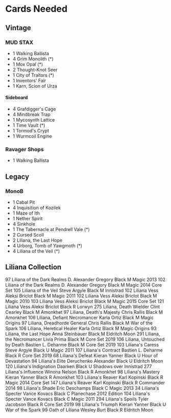 # Cards Needed

## Vintage
### MUD STAX
* 1 Walking Ballista
* 4 Grim Monolith (*)
* 1 Mox Opal (*)
* 2 Thought-Knot Seer
* 1 City of Traitors (*)
* 1 Inventors' Fair
* 1 Karn, Scion of Urza

#### Sideboard
* 4 Grafdigger's Cage
* 4 Mindbreak Trap
* 1 Mycosynth Lattice
* 1 Time Vault (*)
* 1 Tormod's Crypt
* 1 Wurmcoil Engine

### Ravager Shops
* 1 Walking Ballista

## Legacy
### MonoB
* 1 Cabal Pit
* 4 Inquisition of Kozilek
* 1 Maze of Ith
* 1 Nether Spirit
* 4 Sinkhole
* 1 The Tabernacle at Pendrell Vale (*)
* 2 Cursed Scoll
* 2 Liliana, the Last Hope
* 4 Urborg, Tomb of Yawgmoth (*)
* 4 Liliana of the Veil (*)


## Liliana Collection
97	Liliana of the Dark Realms	D. Alexander Gregory	Black	M	Magic 2013
102	Liliana of the Dark Realms	D. Alexander Gregory	Black	M	Magic 2014 Core Set
105	Liliana of the Veil	Steve Argyle	Black	M	Innistrad
102	Liliana Vess	Aleksi Briclot	Black	M	Magic 2011
102	Liliana Vess	Aleksi Briclot	Black	M	Magic 2010
103	Liliana Vess	Aleksi Briclot	Black	M	Magic 2015 Core Set
121	Liliana Vess	Aleksi Briclot	Black	R	Lorwyn
275	Liliana, Death Wielder	Clint Cearley	Black	M	Amonkhet
97	Liliana, Death's Majesty	Chris Rallis	Black	M	Amonkhet
106	Liliana, Defiant Necromancer	Karla Ortiz	Black	M	Magic Origins
97	Liliana, Dreadhorde General	Chris Rallis	Black	M	War of the Spark
106	Liliana, Heretical Healer	Karla Ortiz	Black	M	Magic Origins
93	Liliana, the Last Hope	Anna Steinbauer	Black	M	Eldritch Moon
291	Liliana, the Necromancer	Livia Prima	Black	M	Core Set 2019
106	Liliana, Untouched by Death	Bastien L. Deharme	Black	M	Core Set 2019
103	Liliana's Caress	Steve Argyle	Black	U	Magic 2011
107	Liliana's Contract	Bastien L. Deharme	Black	R	Core Set 2019
68	Liliana's Defeat	Kieran Yanner	Black	U	Hour of Devastation
94	Liliana's Elite	Deruchenko Alexander	Black	U	Eldritch Moon
120	Liliana's Indignation	Daarken	Black	U	Shadows over Innistrad
277	Liliana's Influence	Winona Nelson	Black	R	Amonkhet
98	Liliana's Mastery	Kieran Yanner	Black	R	Amonkhet
103	Liliana's Reaver	Karl Kopinski	Black	R	Magic 2014 Core Set
147	Liliana's Reaver	Karl Kopinski	Black	R	Commander 2014
98	Liliana's Shade	Eric Deschamps	Black	C	Magic 2013
34	Liliana's Specter	Vance Kovacs	Black	C	Planechase 2012 Edition
104	Liliana's Specter	Vance Kovacs	Black	C	Magic 2011
294	Liliana's Spoils	Tyler Jacobson	Black	R	Core Set 2019
98	Liliana's Triumph	Kieran Yanner	Black	U	War of the Spark
99	Oath of Liliana	Wesley Burt	Black	R	Eldritch Moon

